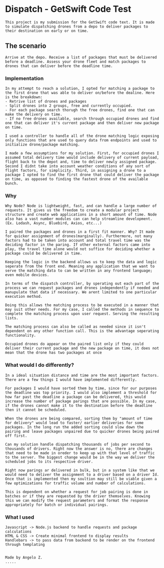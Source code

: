 # Dispatch - GetSwift Code Test
	This project is my submission for the GetSwift code text. It is made to simulate dispatching drones from a depo to deliver packages to their destination on early or on time.
	
## The scenario
	Arrive at the depo. Receive a list of packages that must be delivered before a deadline. Assess your drone fleet and match packages to drones that can deliver before the deadline time.

### Implementation
	In my attempt to reach a solution, I opted for matching a package to the first drone that was able to deliver on/before the dealine. Here is the breakdown:
	- Retrive list of drones and packages
	- Split drones into 2 groups, free and currently occupied.
	- For each package search thorugh the free drones, find one that can make the delivery on time.
	- If no free drones available, search through occupied drones and find one that can deliver it's current package and then deliver new package on time.

	I used a controller to handle all of the drone matching logic exposing only functions that are used to query data from endpoints and used to initialize drone/package matching.

	I made a few assumptions for my solution. First, for occupied drones I assumed total delivery time would include delivery of current payload, flight back to the depot and, time to deliver newly assigned package. Second I didnt take into account weather conditions of any sort of flight factors, for simplicity. Third, in assigning a drone to a package I opted to find the first drone that could deliver the package on time, as opposed to finding the fastest drone of the available bunch.

### Why
	Why Node? Node is lightweight, fast, and can handle a large number of requests. It gives us the freedom to create a modular project structure and create web applications in a short amount of time. Node also has a vast number modules can can help streamline development. (Ex. Lodash, Async, Bluebird, Axios, etc...) 

	I paired the packages and drones in a first fit manner. Why? It made for quicker assignment of drones(marginally). Furthermore, not many factors had to be taken into account and total travel time was the deciding factor in the paring. If other external factors came into play, the travel time alone would not suffice for deciding whether a package could be delivered in time.

	Keeping the logic in the backend allows us to keep the data and logic seperate from the front end. Meaning any application that we want to serve the matching data to can be written in any frontend language; even mobile devices.

	In terms of the dispatch controller, by sperating out each part of the process we can request packages and drones independently if needed and manupulate that data if necessary. We arent limited to one particular execution method.

	Doing this allows the matching process to be executed in a manner that may suit other needs. For my case, I called the methods in sequence to complete the matching process upon user request. Serving the resulting lists.

	The matching process can also be called as needed since it isn't dependent on any other function call. This is the advantage seperating functionality.

	Occupied drones do appear on the paired list only if they could deliver their current package and the new package on time, it does not mean that the drone has two packages at once

### What would I do differently?
	In a ideal situation distance and time are the most important factors. There are a few things I would have implemented differently.

	For packages I would have sorted them by time, since for our purposes the deadline was top priority. I would also implement a threshold for how far past the deadline a package can be delivered, this would increase the number of package parings that are possible. In my case, if the drones cannot make it to the destination before the deadline then it cannot be scheduled.

	When the drones are being compared, sorting them by "amount of time for delivery" would lead to faster/ earlier deliveries for some packages. In the long run the added sorting could slow down the pairing and leave packages unpaired due to quicker drones being paired off first.
	
	Can my solution handle dispatching thousands of jobs per second to thousands of drivers. Right now the answer is no, there are changes that need to be made in oreder to keep up with that level of traffic to the server. The biggest change would be in the way we deliver the scheduled jobs to its respective driver. 

	Right now parings ar delivered in bulk, but in a system like that we would need to deliver the assignment to a driver based on a driver Id. Once that is implemented then my soultion may still be viable given a few optimizations for traffic volume and number of calculations.

	This is dependent on whether a request for job pairing is done in batches or if they are requested by the driver themselves. Knowing this we can modify the request parameters and format the response appropriately for batch or individual pairings.


### What I used
	Javascript -> Node.js backend to handle requests and package calculations
	HTML & CSS -> Create minimal frontend to display results
	Handlebars -> to pass data from backend to be render on the frontend through templating


	Made by Angelo Z.
	.....








